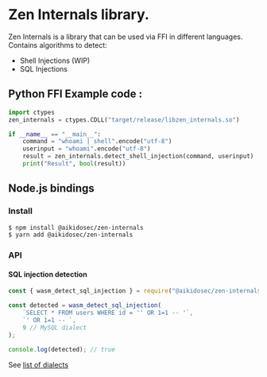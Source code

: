 # Zen Internals library.
Zen Internals is a library that can be used via FFI in different languages. Contains algorithms to detect:
- Shell Injections (WIP)
- SQL Injections

## Python FFI Example code : 
```py
import ctypes
zen_internals = ctypes.CDLL("target/release/libzen_internals.so")

if __name__ == "__main__":
    command = "whoami | shell".encode("utf-8")
    userinput = "whoami".encode("utf-8")
    result = zen_internals.detect_shell_injection(command, userinput)
    print("Result", bool(result))
```

## Node.js bindings

### Install

```bash
$ npm install @aikidosec/zen-internals
$ yarn add @aikidosec/zen-internals
```

### API 

#### SQL injection detection

```js
const { wasm_detect_sql_injection } = require("@aikidosec/zen-internals");

const detected = wasm_detect_sql_injection(
    `SELECT * FROM users WHERE id = '' OR 1=1 -- '`,
    `' OR 1=1 -- `,
    9 // MySQL dialect
);

console.log(detected); // true
```

See [list of dialects](https://github.com/AikidoSec/zen-internals/blob/main/src/sql_injection/helpers/select_dialect_based_on_enum.rs#L18)
